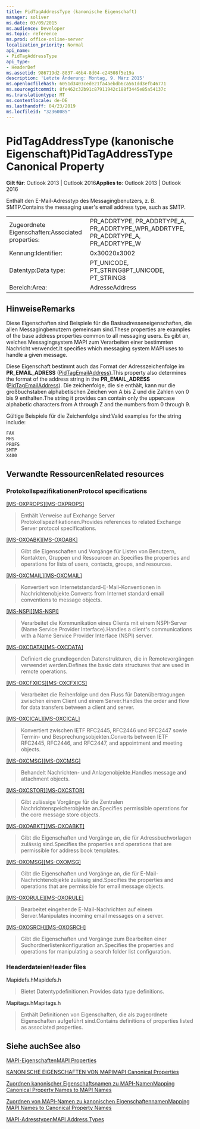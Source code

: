 ```yaml
---
title: PidTagAddressType (kanonische Eigenschaft)
manager: soliver
ms.date: 03/09/2015
ms.audience: Developer
ms.topic: reference
ms.prod: office-online-server
localization_priority: Normal
api_name:
- PidTagAddressType
api_type:
- HeaderDef
ms.assetid: 986719d2-8837-46b4-8d04-c24508f5e19a
description: 'Letzte Änderung: Montag, 9. März 2015'
ms.openlocfilehash: 6051d3403cede21fa4aebdb6ca561dd3efb46771
ms.sourcegitcommit: 8fe462c32b91c87911942c188f3445e85a54137c
ms.translationtype: MT
ms.contentlocale: de-DE
ms.lasthandoff: 04/23/2019
ms.locfileid: "32360085"
---
```

# <a name="pidtagaddresstype-canonical-property"></a><span data-ttu-id="5e3b1-103">PidTagAddressType (kanonische Eigenschaft)</span><span class="sxs-lookup"><span data-stu-id="5e3b1-103">PidTagAddressType Canonical Property</span></span>

<span data-ttu-id="5e3b1-104">**Gilt für**: Outlook 2013 | Outlook 2016</span><span class="sxs-lookup"><span data-stu-id="5e3b1-104">**Applies to**: Outlook 2013 | Outlook 2016</span></span> 
  
<span data-ttu-id="5e3b1-105">Enthält den E-Mail-Adresstyp des Messagingbenutzers, z. B. SMTP.</span><span class="sxs-lookup"><span data-stu-id="5e3b1-105">Contains the messaging user's email address type, such as SMTP.</span></span>
  
|||
|:-----|:-----|
|<span data-ttu-id="5e3b1-106">Zugeordnete Eigenschaften:</span><span class="sxs-lookup"><span data-stu-id="5e3b1-106">Associated properties:</span></span>  <br/> |<span data-ttu-id="5e3b1-107">PR_ADDRTYPE, PR_ADDRTYPE_A, PR_ADDRTYPE_W</span><span class="sxs-lookup"><span data-stu-id="5e3b1-107">PR_ADDRTYPE, PR_ADDRTYPE_A, PR_ADDRTYPE_W</span></span>  <br/> |
|<span data-ttu-id="5e3b1-108">Kennung:</span><span class="sxs-lookup"><span data-stu-id="5e3b1-108">Identifier:</span></span>  <br/> |<span data-ttu-id="5e3b1-109">0x3002</span><span class="sxs-lookup"><span data-stu-id="5e3b1-109">0x3002</span></span>  <br/> |
|<span data-ttu-id="5e3b1-110">Datentyp:</span><span class="sxs-lookup"><span data-stu-id="5e3b1-110">Data type:</span></span>  <br/> |<span data-ttu-id="5e3b1-111">PT_UNICODE, PT_STRING8</span><span class="sxs-lookup"><span data-stu-id="5e3b1-111">PT_UNICODE, PT_STRING8</span></span>  <br/> |
|<span data-ttu-id="5e3b1-112">Bereich:</span><span class="sxs-lookup"><span data-stu-id="5e3b1-112">Area:</span></span>  <br/> |<span data-ttu-id="5e3b1-113">Adresse</span><span class="sxs-lookup"><span data-stu-id="5e3b1-113">Address</span></span>  <br/> |
   
## <a name="remarks"></a><span data-ttu-id="5e3b1-114">Hinweise</span><span class="sxs-lookup"><span data-stu-id="5e3b1-114">Remarks</span></span>

<span data-ttu-id="5e3b1-115">Diese Eigenschaften sind Beispiele für die Basisadresseneigenschaften, die allen Messagingbenutzern gemeinsam sind.</span><span class="sxs-lookup"><span data-stu-id="5e3b1-115">These properties are examples of the base address properties common to all messaging users.</span></span> <span data-ttu-id="5e3b1-116">Es gibt an, welches Messagingsystem MAPI zum Verarbeiten einer bestimmten Nachricht verwendet.</span><span class="sxs-lookup"><span data-stu-id="5e3b1-116">It specifies which messaging system MAPI uses to handle a given message.</span></span>
  
<span data-ttu-id="5e3b1-117">Diese Eigenschaft bestimmt auch das Format der Adresszeichenfolge im **PR_EMAIL_ADRESS** ([PidTagEmailAddress](pidtagemailaddress-canonical-property.md)).</span><span class="sxs-lookup"><span data-stu-id="5e3b1-117">This property also determines the format of the address string in the **PR_EMAIL_ADRESS** ([PidTagEmailAddress](pidtagemailaddress-canonical-property.md)).</span></span> <span data-ttu-id="5e3b1-118">Die zeichenfolge, die sie enthält, kann nur die großbuchstaben alphabetischen Zeichen von A bis Z und die Zahlen von 0 bis 9 enthalten.</span><span class="sxs-lookup"><span data-stu-id="5e3b1-118">The string it provides can contain only the uppercase alphabetic characters from A through Z and the numbers from 0 through 9.</span></span>
  
<span data-ttu-id="5e3b1-119">Gültige Beispiele für die Zeichenfolge sind:</span><span class="sxs-lookup"><span data-stu-id="5e3b1-119">Valid examples for the string include:</span></span> 
  
```cpp
FAX
MHS
PROFS
SMTP
X400

```

## <a name="related-resources"></a><span data-ttu-id="5e3b1-120">Verwandte Ressourcen</span><span class="sxs-lookup"><span data-stu-id="5e3b1-120">Related resources</span></span>

### <a name="protocol-specifications"></a><span data-ttu-id="5e3b1-121">Protokollspezifikationen</span><span class="sxs-lookup"><span data-stu-id="5e3b1-121">Protocol specifications</span></span>

<span data-ttu-id="5e3b1-122">[[MS-OXPROPS]](https://msdn.microsoft.com/library/f6ab1613-aefe-447d-a49c-18217230b148%28Office.15%29.aspx)</span><span class="sxs-lookup"><span data-stu-id="5e3b1-122">[[MS-OXPROPS]](https://msdn.microsoft.com/library/f6ab1613-aefe-447d-a49c-18217230b148%28Office.15%29.aspx)</span></span>
  
> <span data-ttu-id="5e3b1-123">Enthält Verweise auf Exchange Server Protokollspezifikationen.</span><span class="sxs-lookup"><span data-stu-id="5e3b1-123">Provides references to related Exchange Server protocol specifications.</span></span>
    
<span data-ttu-id="5e3b1-124">[[MS-OXOABK]](https://msdn.microsoft.com/library/f4cf9b4c-9232-4506-9e71-2270de217614%28Office.15%29.aspx)</span><span class="sxs-lookup"><span data-stu-id="5e3b1-124">[[MS-OXOABK]](https://msdn.microsoft.com/library/f4cf9b4c-9232-4506-9e71-2270de217614%28Office.15%29.aspx)</span></span>
  
> <span data-ttu-id="5e3b1-125">Gibt die Eigenschaften und Vorgänge für Listen von Benutzern, Kontakten, Gruppen und Ressourcen an.</span><span class="sxs-lookup"><span data-stu-id="5e3b1-125">Specifies the properties and operations for lists of users, contacts, groups, and resources.</span></span>
    
<span data-ttu-id="5e3b1-126">[[MS-OXCMAIL]](https://msdn.microsoft.com/library/b60d48db-183f-4bf5-a908-f584e62cb2d4%28Office.15%29.aspx)</span><span class="sxs-lookup"><span data-stu-id="5e3b1-126">[[MS-OXCMAIL]](https://msdn.microsoft.com/library/b60d48db-183f-4bf5-a908-f584e62cb2d4%28Office.15%29.aspx)</span></span>
  
> <span data-ttu-id="5e3b1-127">Konvertiert von Internetstandard-E-Mail-Konventionen in Nachrichtenobjekte.</span><span class="sxs-lookup"><span data-stu-id="5e3b1-127">Converts from Internet standard email conventions to message objects.</span></span>
    
<span data-ttu-id="5e3b1-128">[[MS-NSPI]](https://msdn.microsoft.com/library/6dd0a3ea-b4d4-4a73-a857-add03a89a543%28Office.15%29.aspx)</span><span class="sxs-lookup"><span data-stu-id="5e3b1-128">[[MS-NSPI]](https://msdn.microsoft.com/library/6dd0a3ea-b4d4-4a73-a857-add03a89a543%28Office.15%29.aspx)</span></span>
  
> <span data-ttu-id="5e3b1-129">Verarbeitet die Kommunikation eines Clients mit einem NSPI-Server (Name Service Provider Interface).</span><span class="sxs-lookup"><span data-stu-id="5e3b1-129">Handles a client's communications with a Name Service Provider Interface (NSPI) server.</span></span>
    
<span data-ttu-id="5e3b1-130">[[MS-OXCDATA]](https://msdn.microsoft.com/library/1afa0cd9-b1a0-4520-b623-bf15030af5d8%28Office.15%29.aspx)</span><span class="sxs-lookup"><span data-stu-id="5e3b1-130">[[MS-OXCDATA]](https://msdn.microsoft.com/library/1afa0cd9-b1a0-4520-b623-bf15030af5d8%28Office.15%29.aspx)</span></span>
  
> <span data-ttu-id="5e3b1-131">Definiert die grundlegenden Datenstrukturen, die in Remotevorgängen verwendet werden.</span><span class="sxs-lookup"><span data-stu-id="5e3b1-131">Defines the basic data structures that are used in remote operations.</span></span>
    
<span data-ttu-id="5e3b1-132">[[MS-OXCFXICS]](https://msdn.microsoft.com/library/b9752f3d-d50d-44b8-9e6b-608a117c8532%28Office.15%29.aspx)</span><span class="sxs-lookup"><span data-stu-id="5e3b1-132">[[MS-OXCFXICS]](https://msdn.microsoft.com/library/b9752f3d-d50d-44b8-9e6b-608a117c8532%28Office.15%29.aspx)</span></span>
  
> <span data-ttu-id="5e3b1-133">Verarbeitet die Reihenfolge und den Fluss für Datenübertragungen zwischen einem Client und einem Server.</span><span class="sxs-lookup"><span data-stu-id="5e3b1-133">Handles the order and flow for data transfers between a client and server.</span></span>
    
<span data-ttu-id="5e3b1-134">[[MS-OXCICAL]](https://msdn.microsoft.com/library/a685a040-5b69-4c84-b084-795113fb4012%28Office.15%29.aspx)</span><span class="sxs-lookup"><span data-stu-id="5e3b1-134">[[MS-OXCICAL]](https://msdn.microsoft.com/library/a685a040-5b69-4c84-b084-795113fb4012%28Office.15%29.aspx)</span></span>
  
> <span data-ttu-id="5e3b1-135">Konvertiert zwischen IETF RFC2445, RFC2446 und RFC2447 sowie Termin- und Besprechungsobjekten.</span><span class="sxs-lookup"><span data-stu-id="5e3b1-135">Converts between IETF RFC2445, RFC2446, and RFC2447, and appointment and meeting objects.</span></span>
    
<span data-ttu-id="5e3b1-136">[[MS-OXCMSG]](https://msdn.microsoft.com/library/7fd7ec40-deec-4c06-9493-1bc06b349682%28Office.15%29.aspx)</span><span class="sxs-lookup"><span data-stu-id="5e3b1-136">[[MS-OXCMSG]](https://msdn.microsoft.com/library/7fd7ec40-deec-4c06-9493-1bc06b349682%28Office.15%29.aspx)</span></span>
  
> <span data-ttu-id="5e3b1-137">Behandelt Nachrichten- und Anlagenobjekte.</span><span class="sxs-lookup"><span data-stu-id="5e3b1-137">Handles message and attachment objects.</span></span>
    
<span data-ttu-id="5e3b1-138">[[MS-OXCSTOR]](https://msdn.microsoft.com/library/d42ed1e0-3e77-4264-bd59-7afc583510e2%28Office.15%29.aspx)</span><span class="sxs-lookup"><span data-stu-id="5e3b1-138">[[MS-OXCSTOR]](https://msdn.microsoft.com/library/d42ed1e0-3e77-4264-bd59-7afc583510e2%28Office.15%29.aspx)</span></span>
  
> <span data-ttu-id="5e3b1-139">Gibt zulässige Vorgänge für die Zentralen Nachrichtenspeicherobjekte an.</span><span class="sxs-lookup"><span data-stu-id="5e3b1-139">Specifies permissible operations for the core message store objects.</span></span>
    
<span data-ttu-id="5e3b1-140">[[MS-OXOABKT]](https://msdn.microsoft.com/library/cd5a3e78-1eeb-4a75-88eb-e82c8c96ff31%28Office.15%29.aspx)</span><span class="sxs-lookup"><span data-stu-id="5e3b1-140">[[MS-OXOABKT]](https://msdn.microsoft.com/library/cd5a3e78-1eeb-4a75-88eb-e82c8c96ff31%28Office.15%29.aspx)</span></span>
  
> <span data-ttu-id="5e3b1-141">Gibt die Eigenschaften und Vorgänge an, die für Adressbuchvorlagen zulässig sind.</span><span class="sxs-lookup"><span data-stu-id="5e3b1-141">Specifies the properties and operations that are permissible for address book templates.</span></span>
    
<span data-ttu-id="5e3b1-142">[[MS-OXOMSG]](https://msdn.microsoft.com/library/daa9120f-f325-4afb-a738-28f91049ab3c%28Office.15%29.aspx)</span><span class="sxs-lookup"><span data-stu-id="5e3b1-142">[[MS-OXOMSG]](https://msdn.microsoft.com/library/daa9120f-f325-4afb-a738-28f91049ab3c%28Office.15%29.aspx)</span></span>
  
> <span data-ttu-id="5e3b1-143">Gibt die Eigenschaften und Vorgänge an, die für E-Mail-Nachrichtenobjekte zulässig sind.</span><span class="sxs-lookup"><span data-stu-id="5e3b1-143">Specifies the properties and operations that are permissible for email message objects.</span></span>
    
<span data-ttu-id="5e3b1-144">[[MS-OXORULE]](https://msdn.microsoft.com/library/70ac9436-501e-43e2-9163-20d2b546b886%28Office.15%29.aspx)</span><span class="sxs-lookup"><span data-stu-id="5e3b1-144">[[MS-OXORULE]](https://msdn.microsoft.com/library/70ac9436-501e-43e2-9163-20d2b546b886%28Office.15%29.aspx)</span></span>
  
> <span data-ttu-id="5e3b1-145">Bearbeitet eingehende E-Mail-Nachrichten auf einem Server.</span><span class="sxs-lookup"><span data-stu-id="5e3b1-145">Manipulates incoming email messages on a server.</span></span>
    
<span data-ttu-id="5e3b1-146">[[MS-OXOSRCH]](https://msdn.microsoft.com/library/c72e49b8-78c7-4483-ad65-e46e9133673b%28Office.15%29.aspx)</span><span class="sxs-lookup"><span data-stu-id="5e3b1-146">[[MS-OXOSRCH]](https://msdn.microsoft.com/library/c72e49b8-78c7-4483-ad65-e46e9133673b%28Office.15%29.aspx)</span></span>
  
> <span data-ttu-id="5e3b1-147">Gibt die Eigenschaften und Vorgänge zum Bearbeiten einer Suchordnerlistenkonfiguration an.</span><span class="sxs-lookup"><span data-stu-id="5e3b1-147">Specifies the properties and operations for manipulating a search folder list configuration.</span></span>
    
### <a name="header-files"></a><span data-ttu-id="5e3b1-148">Headerdateien</span><span class="sxs-lookup"><span data-stu-id="5e3b1-148">Header files</span></span>

<span data-ttu-id="5e3b1-149">Mapidefs.h</span><span class="sxs-lookup"><span data-stu-id="5e3b1-149">Mapidefs.h</span></span>
  
> <span data-ttu-id="5e3b1-150">Bietet Datentypdefinitionen.</span><span class="sxs-lookup"><span data-stu-id="5e3b1-150">Provides data type definitions.</span></span>
    
<span data-ttu-id="5e3b1-151">Mapitags.h</span><span class="sxs-lookup"><span data-stu-id="5e3b1-151">Mapitags.h</span></span>
  
> <span data-ttu-id="5e3b1-152">Enthält Definitionen von Eigenschaften, die als zugeordnete Eigenschaften aufgeführt sind.</span><span class="sxs-lookup"><span data-stu-id="5e3b1-152">Contains definitions of properties listed as associated properties.</span></span>
    
## <a name="see-also"></a><span data-ttu-id="5e3b1-153">Siehe auch</span><span class="sxs-lookup"><span data-stu-id="5e3b1-153">See also</span></span>



[<span data-ttu-id="5e3b1-154">MAPI-Eigenschaften</span><span class="sxs-lookup"><span data-stu-id="5e3b1-154">MAPI Properties</span></span>](mapi-properties.md)
  
[<span data-ttu-id="5e3b1-155">KANONISCHE EIGENSCHAFTEN VON MAPI</span><span class="sxs-lookup"><span data-stu-id="5e3b1-155">MAPI Canonical Properties</span></span>](mapi-canonical-properties.md)
  
[<span data-ttu-id="5e3b1-156">Zuordnen kanonischer Eigenschaftsnamen zu MAPI-Namen</span><span class="sxs-lookup"><span data-stu-id="5e3b1-156">Mapping Canonical Property Names to MAPI Names</span></span>](mapping-canonical-property-names-to-mapi-names.md)
  
[<span data-ttu-id="5e3b1-157">Zuordnen von MAPI-Namen zu kanonischen Eigenschaftennamen</span><span class="sxs-lookup"><span data-stu-id="5e3b1-157">Mapping MAPI Names to Canonical Property Names</span></span>](mapping-mapi-names-to-canonical-property-names.md)
  
[<span data-ttu-id="5e3b1-158">MAPI-Adresstypen</span><span class="sxs-lookup"><span data-stu-id="5e3b1-158">MAPI Address Types</span></span>](mapi-address-types.md)

